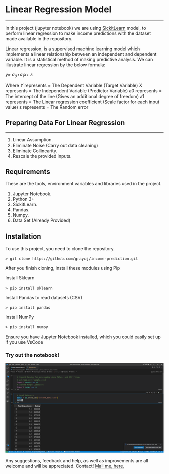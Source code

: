 # Linear Regression Model
***

In this project (jupyter notebook) we are using <a href="https://scikit-learn.org/">SickitLearn</a> model, to perform linear regression to make income predictions with the dataset made available in the repository.

Linear regression, is a supervised machine learning model which implements a linear relationship between an independent and 
dependent variable. It is a statistical method of making predictive analysis.  We can illustrate linear regression by the below formula:

<i>y= a<sub>0</sub>+a<sub>1</sub>x+ ε</i>

Where
<i>Y</i> represents  = The Dependent Variable (Target Variable)
X represents = The Independent Variable (Predictor Variable)
a0 represents = The intercept of the line (Gives an additional degree of freedom)
a1 represents = The Linear regression coefficient (Scale factor for each input value)
ε represents = The Random error

## Preparing Data For Linear Regression
***

1. Linear Assumption. 
2. Eliminate Noise (Carry out data cleaning)
3. Eliminate Collinearity.
4. Rescale the provided inputs.

## Requirements

These are the tools, environment variables and libraries used in the project.

1. Jupyter Notebook.
2. Python 3+
3. SickitLearn.
4. Pandas.
5. Numpy.
6. Data Set (Already Provided)

## Installation

To use this project, you need to clone the repository.

``> git clone https://github.com/grayoj/income-prediction.git``

After you finish cloning, install these modules using Pip

Install Sklearn

``> pip install sklearn``

Install Pandas to read datasets (CSV)

``> pip install pandas``

Install NumPy

``> pip install numpy``

Ensure you have Jupyter Notebook installed, which you could easily set up if you use VsCode

### Try out the notebook!

<img src="LinearRegression.png">

Any suggestions, feedback and help, as well as improvements are all welcome and will be appreciated.
Contact!
<a href="mailto:mgeraldoj07@gmail.com">Mail me, here.</a>
